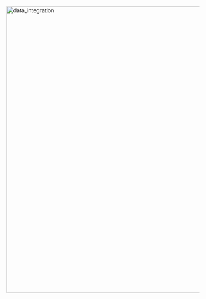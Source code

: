 <img width="1522" height="747" alt="data_integration" src="https://github.com/user-attachments/assets/02dafd9e-e578-44de-85b8-b579181f772e" />

